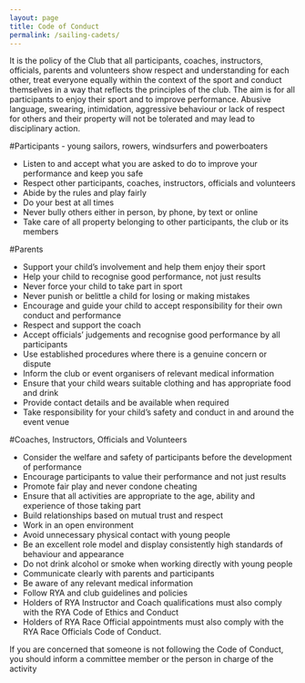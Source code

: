```yaml
---
layout: page
title: Code of Conduct
permalink: /sailing-cadets/
---
```


It is the policy of the Club that all participants, coaches, instructors, officials, parents and volunteers show respect and understanding for each other, treat everyone equally within the context of the sport and conduct themselves in a way that reflects the principles of the club. The aim is for all participants to enjoy their sport and to improve performance.
Abusive language, swearing, intimidation, aggressive behaviour or lack of respect for others and their property will not be tolerated and may lead to disciplinary action.

#Participants - young sailors, rowers, windsurfers and powerboaters

- Listen to and accept what you are asked to do to improve your performance and keep you safe
- Respect other participants, coaches, instructors, officials and volunteers
- Abide by the rules and play fairly
- Do your best at all times
- Never bully others either in person, by phone, by text or online
- Take care of all property belonging to other participants, the club or its members

#Parents

- Support your child’s involvement and help them enjoy their sport
- Help your child to recognise good performance, not just results
- Never force your child to take part in sport
- Never punish or belittle a child for losing or making mistakes
- Encourage and guide your child to accept responsibility for their own conduct and performance
- Respect and support the coach
- Accept officials’ judgements and recognise good performance by all participants
- Use established procedures where there is a genuine concern or dispute
- Inform the club or event organisers of relevant medical information
- Ensure that your child wears suitable clothing and has appropriate food and drink
- Provide contact details and be available when required
- Take responsibility for your child’s safety and conduct in and around the event venue

#Coaches, Instructors, Officials and Volunteers

- Consider the welfare and safety of participants before the development of performance
- Encourage participants to value their performance and not just results
- Promote fair play and never condone cheating
- Ensure that all activities are appropriate to the age, ability and experience of those taking part
- Build relationships based on mutual trust and respect
- Work in an open environment
- Avoid unnecessary physical contact with young people
- Be an excellent role model and display consistently high standards of behaviour and appearance
- Do not drink alcohol or smoke when working directly with young people
- Communicate clearly with parents and participants
- Be aware of any relevant medical information
- Follow RYA and club guidelines and policies
- Holders of RYA Instructor and Coach qualifications must also comply with the RYA Code of Ethics and Conduct
- Holders of RYA Race Official appointments must also comply with the RYA Race Officials Code of Conduct.

If you are concerned that someone is not following the Code of Conduct, you should inform a committee member or the person in charge of the activity
